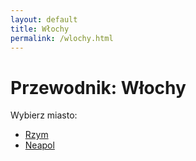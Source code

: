 ```yaml
---
layout: default
title: Włochy
permalink: /wlochy.html
---
```


# Przewodnik: Włochy

Wybierz miasto:

- [Rzym](/plany/rzym.html)
- [Neapol](/plany/neapol.html)
